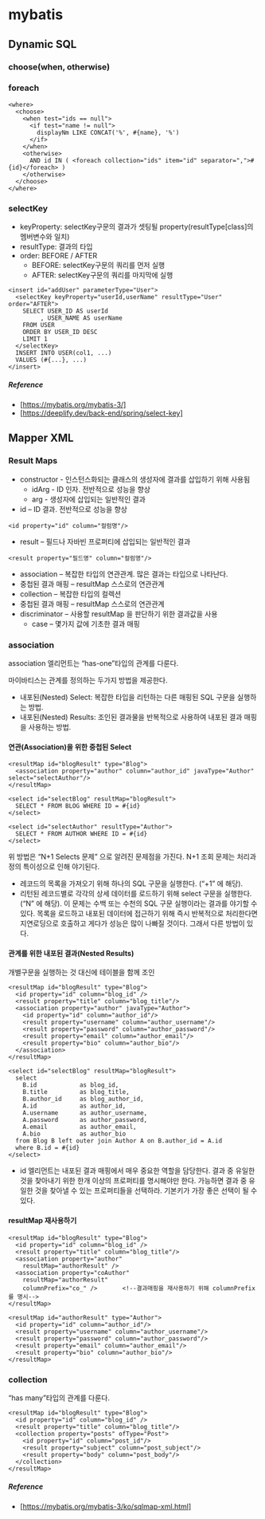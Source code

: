 # mybatis

##  Dynamic SQL
### choose(when, otherwise)
### foreach

```
<where>
  <choose>
    <when test="ids == null">
      <if test="name != null">
        displayNm LIKE CONCAT('%', #{name}, '%')
      </if>
    </when>
    <otherwise>
      AND id IN ( <foreach collection="ids" item="id" separator=",">#{id}</foreach> )
    </otherwise>
  </choose>
</where>
```
### selectKey
* keyProperty: selectKey구문의 결과가 셋팅될 property(resultType[class]의 멤버변수와 일치)
* resultType: 결과의 타입
* order: BEFORE / AFTER
  * BEFORE: selectKey구문의 쿼리를 먼저 실행
  * AFTER: selectKey구문의 쿼리를 마지막에 실행

```
<insert id="addUser" parameterType="User">
  <selectKey keyProperty="userId,userName" resultType="User" order="AFTER">
    SELECT USER_ID AS userId
         , USER_NAME AS userName
    FROM USER
    ORDER BY USER_ID DESC
    LIMIT 1
  </selectKey>
  INSERT INTO USER(col1, ...)
  VALUES (#{...}, ...)
</insert>
```
##### Reference
* [https://mybatis.org/mybatis-3/]
* [https://deeplify.dev/back-end/spring/select-key]


## Mapper XML
### Result Maps
* constructor - 인스턴스화되는 클래스의 생성자에 결과를 삽입하기 위해 사용됨
  * idArg - ID 인자. 전반적으로 성능을 향상
  * arg - 생성자에 삽입되는 일반적인 결과
* id – ID 결과. 전반적으로 성능을 향상
```
<id property="id" column="컬럼명"/>
```
* result – 필드나 자바빈 프로퍼티에 삽입되는 일반적인 결과
```
<result property="필드명" column="컬럼명"/>
```
* association – 복잡한 타입의 연관관계. 많은 결과는 타입으로 나타난다.
* 중첩된 결과 매핑 – resultMap 스스로의 연관관계
* collection – 복잡한 타입의 컬렉션
* 중첩된 결과 매핑 – resultMap 스스로의 연관관계
* discriminator – 사용할 resultMap 을 판단하기 위한 결과값을 사용
  * case – 몇가지 값에 기초한 결과 매핑
  
### association
association 엘리먼트는 “has-one”타입의 관계를 다룬다.

마이바티스는 관계를 정의하는 두가지 방법을 제공한다.
* 내포된(Nested) Select: 복잡한 타입을 리턴하는 다른 매핑된 SQL 구문을 실행하는 방법.
* 내포된(Nested) Results: 조인된 결과물을 반복적으로 사용하여 내포된 결과 매핑을 사용하는 방법.

#### 연관(Association)을 위한 중첩된 Select
```
<resultMap id="blogResult" type="Blog">
  <association property="author" column="author_id" javaType="Author" select="selectAuthor"/>
</resultMap>

<select id="selectBlog" resultMap="blogResult">
  SELECT * FROM BLOG WHERE ID = #{id}
</select>

<select id="selectAuthor" resultType="Author">
  SELECT * FROM AUTHOR WHERE ID = #{id}
</select>
```
위 방법은 “N+1 Selects 문제” 으로 알려진 문제점을 가진다. N+1 조회 문제는 처리과정의 특이성으로 인해 야기된다.

* 레코드의 목록을 가져오기 위해 하나의 SQL 구문을 실행한다. (“+1” 에 해당).
* 리턴된 레코드별로 각각의 상세 데이터를 로드하기 위해 select 구문을 실행한다. (“N” 에 해당).
이 문제는 수백 또는 수천의 SQL 구문 실행이라는 결과를 야기할 수 있다.
목록을 로드하고 내포된 데이터에 접근하기 위해 즉시 반복적으로 처리한다면 지연로딩으로 호출하고 게다가 성능은 많이 나빠질 것이다.
그래서 다른 방법이 있다.

#### 관계를 위한 내포된 결과(Nested Results)

개별구문을 실행하는 것 대신에 테이블을 함께 조인
```
<resultMap id="blogResult" type="Blog">
  <id property="id" column="blog_id" />
  <result property="title" column="blog_title"/>
  <association property="author" javaType="Author">
    <id property="id" column="author_id"/>
    <result property="username" column="author_username"/>
    <result property="password" column="author_password"/>
    <result property="email" column="author_email"/>
    <result property="bio" column="author_bio"/>
  </association>
</resultMap>

<select id="selectBlog" resultMap="blogResult">
  select
    B.id            as blog_id,
    B.title         as blog_title,
    B.author_id     as blog_author_id,
    A.id            as author_id,
    A.username      as author_username,
    A.password      as author_password,
    A.email         as author_email,
    A.bio           as author_bio
  from Blog B left outer join Author A on B.author_id = A.id
  where B.id = #{id}
</select>
```
* id 엘리먼트는 내포된 결과 매핑에서 매우 중요한 역할을 담당한다. 결과 중 유일한 것을 찾아내기 위한 한개 이상의 프로퍼티를 명시해야만 한다. 가능하면 결과 중 유일한 것을 찾아낼 수 있는 프로퍼티들을 선택하라. 기본키가 가장 좋은 선택이 될 수 있다.
#### resultMap 재사용하기
```
<resultMap id="blogResult" type="Blog">
  <id property="id" column="blog_id" />
  <result property="title" column="blog_title"/>
  <association property="author"
    resultMap="authorResult" />
  <association property="coAuthor"
    resultMap="authorResult"
    columnPrefix="co_" />       <!--결과매핑을 재사용하기 위해 columnPrefix를 명시-->
</resultMap>

<resultMap id="authorResult" type="Author">
  <id property="id" column="author_id"/>
  <result property="username" column="author_username"/>
  <result property="password" column="author_password"/>
  <result property="email" column="author_email"/>
  <result property="bio" column="author_bio"/>
</resultMap>
```
### collection
“has many”타입의 관계를 다룬다.
```
<resultMap id="blogResult" type="Blog">
  <id property="id" column="blog_id" />
  <result property="title" column="blog_title"/>
  <collection property="posts" ofType="Post">
    <id property="id" column="post_id"/>
    <result property="subject" column="post_subject"/>
    <result property="body" column="post_body"/>
  </collection>
</resultMap>
```

##### Reference
* [https://mybatis.org/mybatis-3/ko/sqlmap-xml.html]
